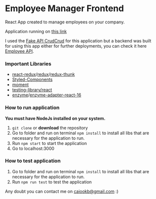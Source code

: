 
# Employee Manager Frontend

React App created to manage employees on your company.

Application running on  [this link](https://caiookb.github.io/nutcache-challenge-CaioSilva/)

I used the  [Fake API CrudCrud](https://crudcrud.com/) for this application but a backend was built for using this app either for further deployments, you can check it here [Employee API](https://github.com/caiookb/employeeapi).

### Important Libraries

-   [react-redux](https://github.com/reduxjs/react-redux)/[redux](https://github.com/reduxjs/redux)/[redux-thunk](https://github.com/reduxjs/redux-thunk)
-   [Styled-Components](https://github.com/styled-components/styled-components)
-   [moment](https://github.com/moment/moment)
-   [testing-library/react](https://github.com/testing-library/react-testing-library)
-   [enzyme](https://github.com/enzymejs/enzyme)/[enzyme-adapter-react-16](https://www.npmjs.com/package/enzyme-adapter-react-16)

### [](https://github.com/caiookb/the-movie-db-frontend/blob/main/README.md#how-to-run-application)How to run application
**You must have NodeJs installed on your system.**

1.  `git clone`  or  **download**  the repository
2.  Go to folder and run on terminal  `npm install`  to install all libs that are necessary for the application to run.
3.  Run  `npm start`  to start the application
4.  Go to localhost:3000

### [](https://github.com/caiookb/the-movie-db-frontend/blob/main/README.md#how-to-test-application)[](https://github.com/caiookb/github-compare#how-to-test-application)How to test application

1.  Go to folder and run on terminal  `npm install`  to install all libs that are necessary for the application to run.
2.  Run  `npm run test`  to test the application

Any doubt you can contact me on  [caiookb@gmail.com](mailto:caiookb@gmail.com)  :)
